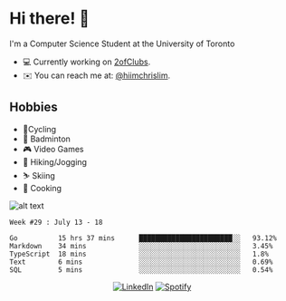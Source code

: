 # Hi there! 👋
I'm a Computer Science Student at the University of Toronto

- 💻 Currently working on [2ofClubs](https://github.com/2-of-clubs).
- ✉️ You can reach me at: [@hiimchrislim](mailto:hello@hiimchrislim.co).

## Hobbies
- 🚴Cycling
- 🏸 Badminton
- 🎮 Video Games
- 🏃 Hiking/Jogging
- ⛷️ Skiing
- 🍳 Cooking

![alt text](https://user-images.githubusercontent.com/24628243/87171758-22f18c00-c2a1-11ea-9d8d-2777e59004b4.png "2ofClubs Logo")

<!--START_SECTION:waka-->
```text
Week #29 : July 13 - 18

Go          15 hrs 37 mins      ███████████████████████░░   93.12% 
Markdown    34 mins             ░░░░░░░░░░░░░░░░░░░░░░░░░   3.45% 
TypeScript  18 mins             ░░░░░░░░░░░░░░░░░░░░░░░░░   1.8% 
Text        6 mins              ░░░░░░░░░░░░░░░░░░░░░░░░░   0.69% 
SQL         5 mins              ░░░░░░░░░░░░░░░░░░░░░░░░░   0.54%
```
<!--END_SECTION:waka-->

<div align="center">
<a href="https://www.linkedin.com/in/hiimchrislim" target="_blank"><img src="https://img.shields.io/badge/LinkedIn-%230077B5.svg?&style=flat-square&logo=linkedin&logoColor=white" alt="LinkedIn"></a>
<a href="https://open.spotify.com/user/clim1231" target="_blank"><img src="https://img.shields.io/badge/Spotify-%231ED760.svg?&style=flat-square&logo=spotify&logoColor=white" alt="Spotify"></a>

</div>
